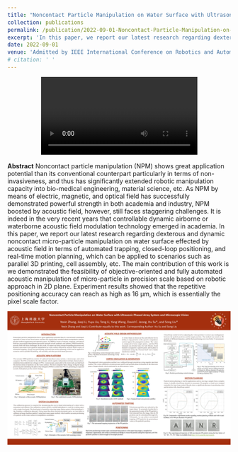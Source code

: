 ```yaml
---
title: "Noncontact Particle Manipulation on Water Surface with Ultrasonic Phased Array System and Microscopic Vision"
collection: publications
permalink: /publication/2022-09-01-Noncontact-Particle-Manipulation-on-Water-Surface-with-Ultrasonic-Phased-Array-System-and-Microscopic-Vision
excerpt: 'In this paper, we report our latest research regarding dexterous and dynamic noncontact micro-particle manipulation on water surface effected by acoustic field in terms of automated trapping, closed-loop positioning, and real-time motion planning, which can be applied to scenarios such as parallel 3D printing, cell assembly, etc. The main contribution of this work is we demonstrated the feasibility of objective-oriented and fully utomated acoustic manipulation of micro-particle in precision scale based on robotic approach in 2D plane. Experiment results showed that the repetitive positioning accuracy can reach as high as 16 micrometer, which is essentially the pixel scale factor.'
date: 2022-09-01
venue: 'Admitted by IEEE International Conference on Robotics and Automation 2023, London, as first author'
# citation: ' '
---
```

<div style="text-align: center;">
  <video controls style="width: 70%;">
    <source src="../files/icra_demo_video.mp4" type="video/mp4">
    The superimposed trajectory of 480 μm diameter PS particle along the four letters of ‘A’, ’M’, ‘N’, ‘R’.
  </video>
</div>

**Abstract**
Noncontact particle manipulation (NPM) shows great application potential than its conventional counterpart particularly in terms of non-invasiveness, and thus has significantly extended robotic manipulation capacity into bio-medical engineering, material science, etc. As NPM by means of electric, magnetic, and optical field has successfully demonstrated powerful strength in both academia and industry, NPM boosted by acoustic field, however, still faces staggering challenges. It is indeed in the very recent years that controllable dynamic airborne or waterborne acoustic field modulation technology emerged in academia. In this paper, we report our latest research regarding dexterous and dynamic noncontact micro-particle manipulation on water surface effected by acoustic field in terms of automated trapping, closed-loop positioning, and real-time motion planning, which can be applied to scenarios such as parallel 3D printing, cell assembly, etc. The main contribution of this work is we demonstrated the feasibility of objective-oriented and fully automated acoustic manipulation of micro-particle in precision scale based on robotic approach in 2D plane. Experiment results showed that the repetitive positioning accuracy can reach as high as 16 μm, which is essentially the pixel scale factor. 

![Poster presentation for ICRA 2023, London](../images/poster_presentation.jpg)

<!-- Recommended citation:   -->
